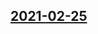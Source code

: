 ## [2021-02-25](https://github.com/faktaoklimatu/graphics/blob/e223fbb17e4471bf77f6d82582e374ca0c7c3d55/data-visualization/emissions/world/emission-pathways-paris/sk-emisne-scenare-pariz.ai)



